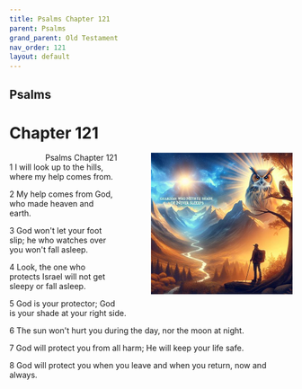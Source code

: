 ```yaml
---
title: Psalms Chapter 121
parent: Psalms
grand_parent: Old Testament
nav_order: 121
layout: default
---
```


## Psalms

# Chapter 121

<div style="clear: both; text-align: right;">
    <img src="/assets/Image/Psalms/500/121.jpg" alt="Psalms Chapter 121" class="chapter-image" style="max-width: 50%; height: auto; float: right; margin: 0 0 10px 10px; padding-left: 10%;">
    <figcaption style="font-size: 14px;">Psalms Chapter 121</figcaption>
</div>
1 I will look up to the hills, where my help comes from.

2 My help comes from God, who made heaven and earth.

3 God won't let your foot slip; he who watches over you won't fall asleep.

4 Look, the one who protects Israel will not get sleepy or fall asleep.

5 God is your protector; God is your shade at your right side.

6 The sun won't hurt you during the day, nor the moon at night.

7 God will protect you from all harm; He will keep your life safe.

8 God will protect you when you leave and when you return, now and always.


